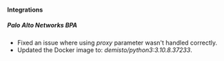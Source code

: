 
#### Integrations
##### Palo Alto Networks BPA

- Fixed an issue where using *proxy* parameter wasn't handled correctly.
- Updated the Docker image to: *demisto/python3:3.10.8.37233*.
